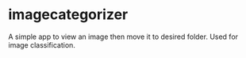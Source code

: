 # imagecategorizer
A simple app to view an image then move it to desired folder. Used for image classification.
